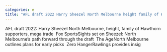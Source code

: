 ```yaml
---
categories: e
title: "AFL draft 2022 Harry Sheezel North Melbourne height family of Hawthorn supporters mega trade  Fox Sports"
---
```

AFL draft 2022: Harry Sheezel North Melbourne, height, family of Hawthorn supporters, mega trade&nbsp;&nbsp;Fox SportsSights set on Sheezel: North Melbourne’s path forward through the draft&nbsp;&nbsp;The AgeNorth Melbourne outlines plans for early picks&nbsp;&nbsp;Zero HangerRawlings provides insig
